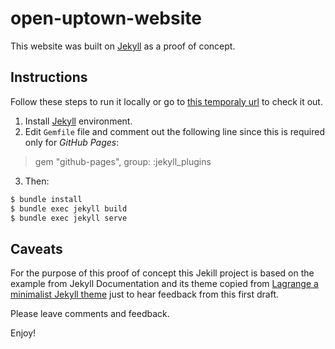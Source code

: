 # open-uptown-website

This website was built on [Jekyll](https://jekyllrb.com) as a proof of concept.

## Instructions

Follow these steps to run it locally or go to [this temporaly url](https://edgargigaramirez.github.io/) to check it out.

1. Install [Jekyll](https://jekyllrb.com) environment.
2. Edit `Gemfile` file and comment out the following line since this is required only for *GitHub Pages*:
> gem "github-pages", group: :jekyll_plugins
3. Then:
```bash
$ bundle install
$ bundle exec jekyll build
$ bundle exec jekyll serve
```

## Caveats

For the purpose of this proof of concept this Jekill project is based on the example from Jekyll Documentation and its theme copied from [Lagrange a minimalist Jekyll theme](https://github.com/LeNPaul/Lagrange#github-pages-installation) just to hear feedback from this first draft.

Please leave comments and feedback.

Enjoy!
